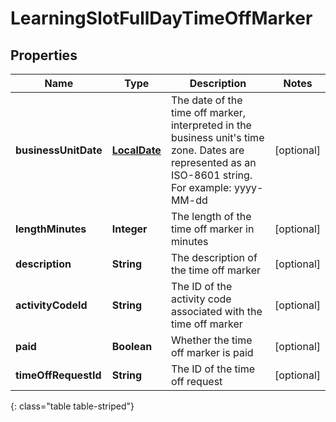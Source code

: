 # LearningSlotFullDayTimeOffMarker


## Properties

| Name | Type | Description | Notes |
| ------------ | ------------- | ------------- | ------------- |
| **businessUnitDate** | [**LocalDate**](LocalDate) | The date of the time off marker, interpreted in the business unit's time zone. Dates are represented as an ISO-8601 string. For example: yyyy-MM-dd |  [optional] |
| **lengthMinutes** | **Integer** | The length of the time off marker in minutes |  [optional] |
| **description** | **String** | The description of the time off marker |  [optional] |
| **activityCodeId** | **String** | The ID of the activity code associated with the time off marker |  [optional] |
| **paid** | **Boolean** | Whether the time off marker is paid |  [optional] |
| **timeOffRequestId** | **String** | The ID of the time off request |  [optional] |
{: class="table table-striped"}



